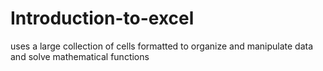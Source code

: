 # Introduction-to-excel
uses a large collection of cells formatted to organize and manipulate data and solve mathematical functions
